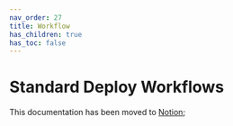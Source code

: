 ```yaml
---
nav_order: 27
title: Workflow
has_children: true
has_toc: false
---
```


# Standard Deploy Workflows

This documentation has been moved to [Notion](https://www.notion.so/General-Workflow-Notes-9871a6c1af3a42fa8be53719b16c5382);
